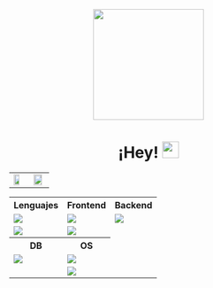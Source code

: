 
<link rel="stylesheet" href="styles.css">

<div id="header" align="center">
    <img src="https://i.giphy.com/media/v1.Y2lkPTc5MGI3NjExYXhrZW43dGl6NDRxeDU4NnF6cnZwZ2c0YXBwZ3R0d2g3cDN1ZndxZCZlcD12MV9pbnRlcm5hbF9naWZfYnlfaWQmY3Q9Zw/wwg1suUiTbCY8H8vIA/giphy-downsized-large.gif" width="200"/>
    <h1>
        ¡Hey!
        <img src="https://media.giphy.com/media/hvRJCLFzcasrR4ia7z/giphy.gif" width="30px"/>
    </h1>
</div>

<div id="stats" align="center">
    <a href="https://github.com/anuraghazra/github-readme-stats">
    <table>
        <td><img align="center" src="https://github-readme-stats.vercel.app/api?username=mauricio-ach&show_icons=true&theme=aura&count_private=true" width="70%"/></td>
        <td><img align="center" src="https://github-readme-stats.vercel.app/api/top-langs/?username=mauricio-ach&layout=compact&langs_count=10&theme=aura" width="87%"/></td>
    </table>
</a>
</div>

<div id="techs" align="center">
    <table style="border: none">
        <tr>
            <th>Lenguajes</th>
            <th>Frontend</th>
            <th>Backend</th>
        </tr>
        <tr>
            <td><img src="https://skillicons.dev/icons?i=js,python"/></td>
            <td><img src="https://skillicons.dev/icons?i=bootstrap,react,figma"/></td>
            <td><img src="https://skillicons.dev/icons?i=nodejs,symfony"/></td>
        </tr>
        <tr>
            <td><img src="https://skillicons.dev/icons?i=java,php"/></td>
            <td><img src="https://skillicons.dev/icons?i=css,html"/></td>
        </tr>
        <tr>
            <th>DB</th>
            <th>OS</th>
        </tr>
        <tr>
            <td><img src="https://skillicons.dev/icons?i=mysql,postgresql"/></td>
            <td><img src="https://skillicons.dev/icons?i=windows,mint,ubuntu"/></td>
        </tr>
        <tr>
            <td></td>
            <td><img src="https://skillicons.dev/icons?i=debian,powershell"/></td>
        </tr>
    </table>
</div>
